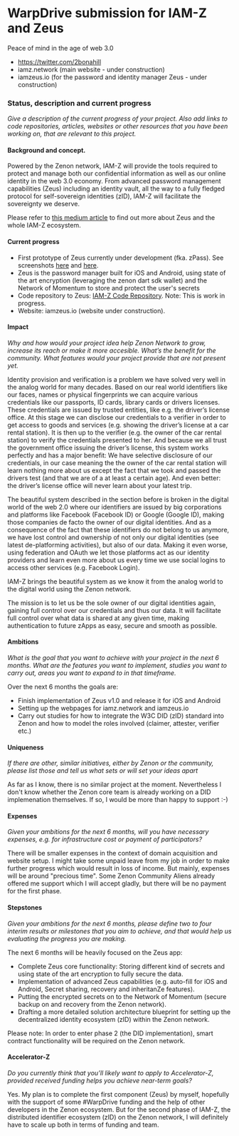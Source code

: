 # WarpDrive submission for IAM-Z and Zeus

Peace of mind in the age of web 3.0

- https://twitter.com/2bonahill
- iamz.network (main website - under construction)
- iamzeus.io (for the password and identity manager Zeus - under construction)

### Status, description and current progress

*Give a description of the current progress of your project. Also add links to code repositories, articles, websites or other resources that you have been working on, that are relevant to this project.*
 
#### Background and concept.
 
Powered by the Zenon network, IAM-Z will provide the tools required to protect and manage both our confidential information as well as our online identity in the web 3.0 economy. From advanced password management capabilities (Zeus) including an identity vault, all the way to a fully fledged protocol for self-sovereign identities (zID), IAM-Z will facilitate the sovereignty we deserve.

Please refer to [this medium article](https://medium.com/@2bonahill/iam-z-a0a9256813f8) to find out more about Zeus and the whole IAM-Z ecosystem.

#### Current progress

 - First prototype of Zeus currently under development (fka. zPass). See screenshots [here](https://twitter.com/2bonahill/status/1460197832103809024) and [here](https://twitter.com/2bonahill/status/1468229505730945036).
 - Zeus is the password manager built for iOS and Android, using state of the art encryption (leveraging the zenon dart sdk wallet) and the Network of Momentum to store and protect the user's secrets
 - Code repository to Zeus: [IAM-Z Code Repository](https://github.com/iamznetwork/zeus). Note: This is work in progress.
 - Website: iamzeus.io (website under construction).
 
#### Impact
 
 *Why and how would your project idea help Zenon Network to grow, increase its reach or make it more accesible. What’s the benefit for the community. What features would your project provide that are not present yet.*

Identity provision and verification is a problem we have solved very well in the analog world for many decades. Based on our real world identifiers like our faces, names or physical fingerprints we can acquire various credentials like our passports, ID cards, library cards or drivers licenses. These credentials are issued by trusted entities, like e.g. the driver’s license office. At this stage we can disclose our credentials to a verifier in order to get access to goods and services (e.g. showing the driver’s license at a car rental station). It is then up to the verifier (e.g. the owner of the car rental station) to verify the credentials presented to her. And because we all trust the government office issuing the driver’s license, this system works perfectly and has a major benefit: We have selective disclosure of our credentials, in our case meaning the the owner of the car rental station will learn nothing more about us except the fact that we took and passed the drivers test (and that we are of a at least a certain age). And even better: the driver’s license office will never learn about your latest trip.

The beautiful system described in the section before is broken in the digital world of the web 2.0 where our identifiers are issued by big corporations and platforms like Facebook (Facebook ID) or Google (Google ID), making those companies de facto the owner of our digital identities. And as a consequence of the fact that these identifiers do not belong to us anymore, we have lost control and ownership of not only our digital identities (see latest de-platforming activities), but also of our data. Making it even worse, using federation and OAuth we let those platforms act as our identity providers and learn even more about us every time we use social logins to access other services (e.g. Facebook Login).

IAM-Z brings the beautiful system as we know it from the analog world to the digital world using the Zenon network.

The mission is to let us be the sole owner of our digital identities again, gaining full control over our credentials and thus our data. It will facilitate full control over what data is shared at any given time, making authentication to future zApps as easy, secure and smooth as possible.

#### Ambitions 
 
 *What is the goal that you want to achieve with your project in the next 6 months. What are the features you want to implement, studies you want to carry out, areas you want to expand to in that timeframe.*

 Over the next 6 months the goals are:
 - Finish implementation of Zeus v1.0 and release it for iOS and Android
 - Setting up the webpages for iamz.network and iamzeus.io
 - Carry out studies for how to integrate the W3C DID (zID) standard into Zenon and how to model the roles involved (claimer, attester, verifier etc.)

#### Uniqueness 
 
 *If there are other, similar initiatives, either by Zenon or the community, please list those and tell us what sets or will set your ideas apart*

As far as I know, there is no similar project at the moment. Nevertheless I don't know whether the Zenon core team is already working on a DID implemenation themselves. If so, I would be more than happy to support :-) 

#### Expenses 

*Given your ambitions for the next 6 months, will you have necessary expenses, e.g. for infrastructure cost or payment of participators?*

There will be smaller expenses in the context of domain acquisition and website setup. I might take some unpaid leave from my job in order to make further progress which would result in loss of income. But mainly, expenses will be around "precious time". Some Zenon Community Aliens already offered me support which I will accept gladly, but there will be no payment for the first phase.

#### Stepstones

*Given your ambitions for the next 6 months, please define two to four interim results or milestones that you aim to achieve, and that would help us evaluating the progress you are making.*

The next 6 months will be heavily focused on the Zeus app:
- Complete Zeus core functionality: Storing different kind of secrets and using state of the art encryption to fully secure the data.
- Implementation of advanced Zeus capabilities (e.g. auto-fill for iOS and Android, Secret sharing, recovery and inheritanZe features).
- Putting the encrypted secrets on to the Network of Momentum (secure backup on and recovery from the Zenon network).
- Drafting a more detailed solution architecture blueprint for setting up the decentralized identity ecosystem (zID) within the Zenon network. 

Please note: In order to enter phase 2 (the DID implementation), smart contract functionality will be required on the Zenon network. 

#### Accelerator-Z 

*Do you currently think that you’ll likely want to apply to Accelerator-Z, provided received funding helps you achieve near-term goals?*

Yes. My plan is to complete the first component (Zeus) by myself, hopefully with the support of some #WarpDrive funding and the help of other developers in the Zenon ecosystem. But for the second phase of IAM-Z, the distributed identifier ecosystem (zID) on the Zenon network, I will definitely have to scale up both in terms of funding and team.
